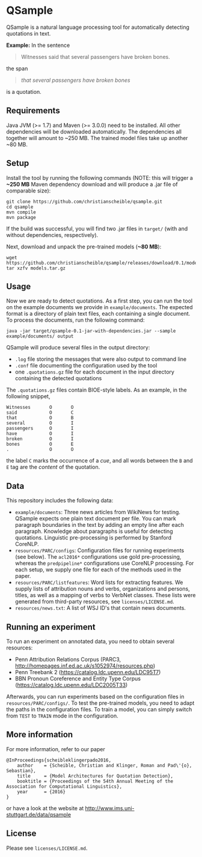 QSample
=======

QSample is a natural language processing tool for automatically
detecting quotations in text.


**Example:** In the sentence

> Witnesses said that several passengers have broken bones.

the span

> *that several passengers have broken bones*

is a quotation.


Requirements
------------

Java JVM (>= 1.7) and Maven (>= 3.0.0) need to be installed. All other
dependencies will be downloaded automatically. The dependencies all
together will amount to ~250 MB. The trained model files take up another
~80 MB.


Setup
--------

Install the tool by running the following commands (NOTE: this will trigger a
**~250 MB** Maven dependency download and will produce a .jar file of
comparable size):

	git clone https://github.com/christianscheible/qsample.git
	cd qsample
	mvn compile
	mvn package
	
If the build was successful, you will find two .jar files in `target/`
(with and without dependencies, respectively).

Next, download and unpack the pre-trained models (**~80 MB**):

	wget https://github.com/christianscheible/qsample/releases/download/0.1/models.tar.gz
	tar xzfv models.tar.gz


Usage
-----

Now we are ready to detect quotations. As a first step, you can run the
tool on the example documents we provide in `example/documents`. The
expected format is a directory of plain text files, each containing a
single document. To process the documents, run the following command:

	java -jar target/qsample-0.1-jar-with-dependencies.jar --sample example/documents/ output

QSample will produce several files in the output directory:

* `.log` file storing the messages that were also output to command line
* `.conf` file documenting the configuration used by the tool
* one `.quotations.gz` file for each document in the input directory
  containing the detected quotations

The `.quotations.gz` files contain BIOE-style labels. As an example, in
the following snippet,

	Witnesses       O       O
	said            O       C
	that            O       B
	several         O       I
	passengers      O       I
	have            O       I
	broken          O       I
	bones           O       E
	.               O       O
	
the label `C` marks the occurrence of a *cue*, and all words between the
`B` and `E` tag are the *content* of the quotation.


Data
----

This repository includes the following data:

* `example/documents`: Three news articles from WikiNews for
  testing. QSample expects one plain text document per file. You can
  mark paragraph boundaries in the text by adding an empty line after
  each paragraph. Knowledge about paragraphs is useful for detecting
  quotations. Linguistic pre-processing is performed by Stanford
  CoreNLP.
* `resources/PARC/configs`: Configuration files for running experiments
  (see below). The `acl2016*` configurations use gold pre-processing,
  whereas the `predpipeline*` configurations use CoreNLP processing. For
  each setup, we supply one file for each of the methods used in the
  paper.
* `resources/PARC/listfeatures`: Word lists for extracting features. We
  supply lists of attribution nouns and verbs, organizations and
  persons, titles, as well as a mapping of verbs to VerbNet
  classes. These lists were generated from third-party resources, see
  `licenses/LICENSE.md`.
* `resources/news.txt`: A list of WSJ ID's that contain news documents.


Running an experiment
---------------------

To run an experiment on annotated data, you need to obtain several
resources:

* Penn Attribution Relations Corpus (PARC3, http://homepages.inf.ed.ac.uk/s1052974/resources.php)
* Penn Treebank 2 (https://catalog.ldc.upenn.edu/LDC95T7)
* BBN Pronoun Coreference and Entity Type Corpus (https://catalog.ldc.upenn.edu/LDC2005T33)

Afterwards, you can run experiments based on the configuration files in
`resources/PARC/configs/`. To test the pre-trained models, you need to
adapt the paths in the configuration files. To train a model, you can
simply switch from `TEST` to `TRAIN` mode in the configuration.


More information
----------------

For more information, refer to our paper

	@InProceedings{scheibleklingerpado2016,
		author    = {Scheible, Christian and Klinger, Roman and Pad\'{o}, Sebastian},
		title     = {Model Architectures for Quotation Detection},
		booktitle = {Proceedings of the 54th Annual Meeting of the Association for Computational Linguistics},
		year      = {2016}
	}

	
or have a look at the website at http://www.ims.uni-stuttgart.de/data/qsample


License
-------

Please see `licenses/LICENSE.md`.
